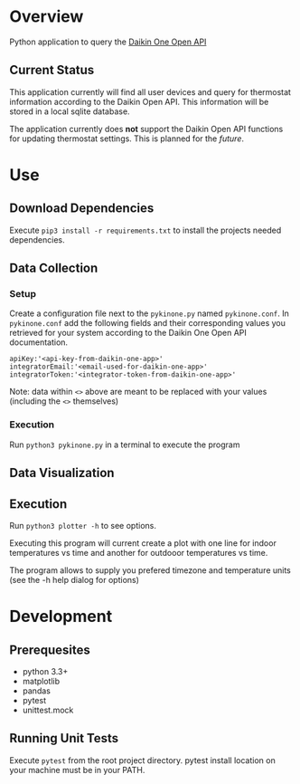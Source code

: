 # Overview
Python application to query the [Daikin One Open API](https://daikinone.com/openapi/)

## Current Status
This application currently will find all user devices and query for thermostat information according to the Daikin Open API. This information will be stored in a local sqlite database.

The application currently does **not** support the Daikin Open API functions for updating thermostat settings. This is planned for the _future_.

# Use

## Download Dependencies
Execute `pip3 install -r requirements.txt` to install the projects needed dependencies.

## Data Collection

### Setup
Create a configuration file next to the `pykinone.py` named `pykinone.conf`. In `pykinone.conf` add the following fields and their corresponding values you retrieved for your system according to the Daikin One Open API documentation.

```
apiKey:'<api-key-from-daikin-one-app>'
integratorEmail:'<email-used-for-daikin-one-app>'
integratorToken:'<integrator-token-from-daikin-one-app>'
```

Note: data within `<>` above are meant to be replaced with your values (including the `<>` themselves)

### Execution
Run `python3 pykinone.py` in a terminal to execute the program 

## Data Visualization

## Execution
Run `python3 plotter -h` to see options.

Executing this program will current create a plot with one line for indoor temperatures vs time and another for outdooor temperatures vs time.

The program allows to supply you prefered timezone and temperature units (see the -h help dialog for options)

# Development

## Prerequesites
- python 3.3+
- matplotlib
- pandas
- pytest
- unittest.mock

## Running Unit Tests
Execute `pytest` from the root project directory. pytest install location on your machine must be in your PATH.
